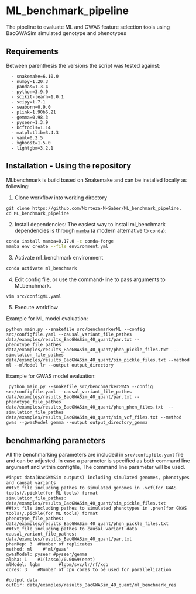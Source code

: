# ML_benchmark_pipeline
The pipeline to evaluate ML and GWAS feature selection tools using BacGWASim simulated genotype and phenotypes

## Requirements

Between parenthesis the versions the script was tested against:

```
  - snakemake=6.10.0
  - numpy=1.20.3
  - pandas=1.3.4
  - python=3.9.0
  - scikit-learn=1.0.1
  - scipy=1.7.1
  - seaborn=0.9.0
  - plink=1.90b6.21
  - gemma=0.98.3
  - pyseer=1.3.9
  - bcftools=1.14
  - matplotlib=3.4.3
  - yaml=0.2.5
  - xgboost=1.5.0
  - lightgbm=3.2.1
```

## Installation - Using the repository

MLbenchmark is build based on Snakemake and can be installed locally as following:

1.  Clone workflow into working directory

```
git clone https://github.com/Morteza-M-Saber/ML_benchmark_pipeline.
cd ML_benchmark_pipeline
```

2. Install dependencies:
   The easiest way to install ml_benchmark dependencies is through [`mamba`](https://github.com/mamba-org/mamba) (a modern alternative to `conda`):

```bash
conda install mamba=0.17.0 -c conda-forge
mamba env create --file environment.yml
```

3. Activate ml_benchmark environment

```bash
conda activate ml_benchmark
```

4. Edit config file, or use the command-line to pass arguments to MLbenchmark.

```
vim src/configML.yaml
```

5. Execute workflow

Example for ML model evaluation:
```
python main.py --snakefile src/benchmarkerML --config src/configfile.yaml --causal_variant_file_pathes data/examples/results_BacGWASim_40_quant/par.txt --phenotype_file_pathes data/examples/results_BacGWASim_40_quant/phen_pickle_files.txt  --simulation_file_pathes data/examples/results_BacGWASim_40_quant/sim_pickle_files.txt --method ml --mlModel lr --output output_directory

```

Example for GWAS model evaluation:
```
 python main.py --snakefile src/benchmarkerGWAS --config src/configfile.yaml --causal_variant_file_pathes data/examples/results_BacGWASim_40_quant/par.txt --phenotype_file_pathes data/examples/results_BacGWASim_40_quant/phen_phen_files.txt  --simulation_file_pathes data/examples/results_BacGWASim_40_quant/sim_vcf_files.txt --method gwas --gwasModel gemma --output output_directory_gemma

```

## benchmarking parameters

All the benchmarking parameters are included in `src/configfile.yaml` file and can be adjusted.
In case a parameter is specified as both command line argument and within configfile, The command line parameter will be used.

```
#input data(BacGWASim outputs) including simulated genomes, phenotypes and causal variants
##txt file including pathes to simulated genomes in .vcf(for GWAS tools)/.pickle(for ML tools) format
simulation_file_pathes: data/examples/results_BacGWASim_40_quant/sim_pickle_files.txt
##txt file including pathes to simulated phenotypes in .phen(for GWAS tools)/.pickle(for ML tools) format   
phenotype_file_pathes: data/examples/results_BacGWASim_40_quant/phen_pickle_files.txt   
##txt file including pathes to causal variant data   
causal_variant_file_pathes: data/examples/results_BacGWASim_40_quant/par.txt 
phenRep: 3  #Number of replicates 
method: ml    #'ml/gwas'
gwasModel: pyseer #pyseer/gemma
alpha: 1    #1(lasso)/0.0069(enet)
mlModel: lgbm       #lgbm/svc/lr/rf/xgb
cores: 3    #Number of cpu cores to be used for parallelization

#output data
outDir: data/examples/results_BacGWASim_40_quant/ml_benchmark_res
```